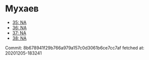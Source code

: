 # Мухаев
- [35: NA](35.md)
- [36: NA](36.md)
- [37: NA](37.md)
- [38: NA](38.md)

Commit: 8b678941f29b766a979a157c0d3061b6ce7cc7af
 fetched at: 20201205-183241
